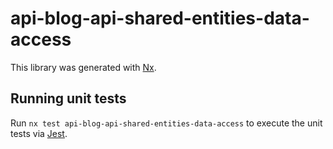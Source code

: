 # api-blog-api-shared-entities-data-access

This library was generated with [Nx](https://nx.dev).

## Running unit tests

Run `nx test api-blog-api-shared-entities-data-access` to execute the unit tests via [Jest](https://jestjs.io).
